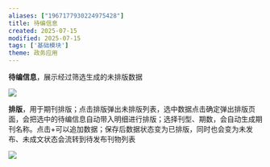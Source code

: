 ```yaml
---
aliases: ["1967177930224975428"]
title: 待编信息
created: 2025-07-15
modified: 2025-07-15
tags: ['基础模块']
theme: 政务应用
---
```


**待编信息**，展示经过筛选生成的未排版数据

![](20ac0d2890736af7f7a0d4d8c2c9802d.jpg)

**排版**，用于期刊排版；点击排版弹出未排版列表，选中数据点击确定弹出排版页面，会把选中的待编信息自动带入明细进行排版；选择刊型、期数，会自动生成期刊名称。点击+可以追加数据；保存后数据状态变为已排版，同时也会变为未发布、未成文状态会流转到待发布刊物列表

![](918aca7fd87f0172dbee1cba04fd71d9.jpg)